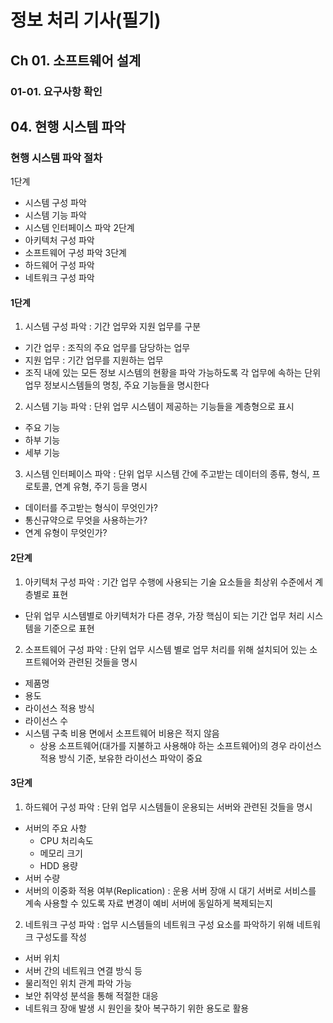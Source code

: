 # 정보 처리 기사(필기)

## Ch 01. 소프트웨어 설계

### 01-01. 요구사항 확인

## 04. 현행 시스템 파악

### 현행 시스템 파악 절차

1단계

- 시스템 구성 파악
- 시스템 기능 파악
- 시스템 인터페이스 파악
  2단계
- 아키텍처 구성 파악
- 소프트웨어 구성 파악
  3단계
- 하드웨어 구성 파악
- 네트워크 구성 파악

#### 1단계

1. 시스템 구성 파악 : 기간 업무와 지원 업무를 구분

- 기간 업무 : 조직의 주요 업무를 담당하는 업무
- 지원 업무 : 기간 업무를 지원하는 업무
- 조직 내에 있는 모든 정보 시스템의 현황을 파악 가능하도록 각 업무에 속하는 단위 업무 정보시스템들의 명칭, 주요 기능들을 명시한다

2. 시스템 기능 파악 : 단위 업무 시스템이 제공하는 기능들을 계층형으로 표시

- 주요 기능
- 하부 기능
- 세부 기능

3. 시스템 인터페이스 파악 : 단위 업무 시스템 간에 주고받는 데이터의 종류, 형식, 프로토콜, 연계 유형, 주기 등을 명시

- 데이터를 주고받는 형식이 무엇인가?
- 통신규약으로 무엇을 사용하는가?
- 연계 유형이 무엇인가?

#### 2단계

1. 아키텍처 구성 파악 : 기간 업무 수행에 사용되는 기술 요소들을 최상위 수준에서 계층별로 표현

- 단위 업무 시스템별로 아키텍처가 다른 경우, 가장 핵심이 되는 기간 업무 처리 시스템을 기준으로 표현

2. 소프트웨어 구성 파악 : 단위 업무 시스템 별로 업무 처리를 위해 설치되어 있는 소프트웨어와 관련된 것들을 명시

- 제품명
- 용도
- 라이선스 적용 방식
- 라이선스 수
- 시스템 구축 비용 면에서 소프트웨어 비용은 적지 않음
  - 상용 소프트웨어(대가를 지불하고 사용해야 하는 소프트웨어)의 경우 라이선스 적용 방식 기준, 보유한 라이선스 파악이 중요

#### 3단계

1. 하드웨어 구성 파악 : 단위 업무 시스템들이 운용되는 서버와 관련된 것들을 명시

- 서버의 주요 사항
  - CPU 처리속도
  - 메모리 크기
  - HDD 용량
- 서버 수량
- 서버의 이중화 적용 여부(Replication) : 운용 서버 장애 시 대기 서버로 서비스를 계속 사용할 수 있도록 자료 변경이 예비 서버에 동일하게 복제되는지

2. 네트워크 구성 파악 : 업무 시스템들의 네트워크 구성 요소를 파악하기 위해 네트워크 구성도를 작성

- 서버 위치
- 서버 간의 네트워크 연결 방식 등
- 물리적인 위치 관계 파악 가능
- 보안 취약성 분석을 통해 적절한 대응
- 네트워크 장애 발생 시 원인을 찾아 복구하기 위한 용도로 활용
